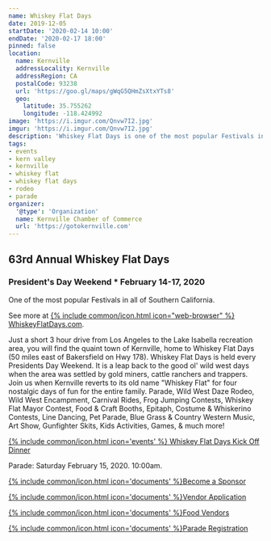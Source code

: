 ```yaml
---
name: Whiskey Flat Days
date: 2019-12-05
startDate: '2020-02-14 10:00'
endDate: '2020-02-17 18:00'
pinned: false
location:
  name: Kernville
  addressLocality: Kernville
  addressRegion: CA
  postalCode: 93238
  url: 'https://goo.gl/maps/gWqG5QHmZsXtxYTs8'
  geo:
    latitude: 35.755262
    longitude: -118.424992
image: 'https://i.imgur.com/Qnvw7I2.jpg'
imgur: 'https://i.imgur.com/Qnvw7I2.jpg'
description: 'Whiskey Flat Days is one of the most popular Festivals in all of Southern California.'
tags:
- events
- kern valley
- kernville
- whiskey flat
- whiskey flat days
- rodeo
- parade
organizer:
  '@type': 'Organization'
  name: Kernville Chamber of Commerce
  url: 'https://gotokernville.com'
---
```

## 63rd Annual Whiskey Flat Days
### President's Day Weekend * February 14-17, 2020
One of the most popular Festivals in all of Southern California.

See more at [{% include common/icon.html icon="web-browser" %} WhiskeyFlatDays.com](https://whiskeyflatdays.com/events/).

Just a short 3 hour drive from Los Angeles to the Lake Isabella recreation area,
you will find the quaint town of Kernville, home to Whiskey Flat Days
(50 miles east of Bakersfield on Hwy 178).  Whiskey Flat Days is held every
Presidents Day Weekend. It is a leap back to the good ol' wild west days when the
area was settled by gold miners, cattle ranchers and trappers. Join us when
Kernville reverts to its old name "Whiskey Flat" for four nostalgic days of fun
for the entire family. Parade, Wild West Daze Rodeo, Wild West Encampment,
Carnival Rides, Frog Jumping Contests, Whiskey Flat Mayor Contest, Food & Craft
Booths, Epitaph, Costume & Whiskerino Contests, Line Dancing, Pet Parade, Blue Grass
& Country Western Music, Art Show, Gunfighter Skits, Kids Activities, Games,
& much more!

[{% include common/icon.html icon='events' %} Whiskey Flat Days Kick Off Dinner](/events/2020-whiskey-flat-days-kickoff-dinner/)

Parade: Saturday February 15, 2020. 10:00am.

<a href="https://131305ad-dd58-a58c-aaeb-6d62129454d9.filesusr.com/ugd/0bde5a_222cc05597f0469aad5192ade73f032e.pdf" class="btn btn-primary" rel="noopener external" role="button">{% include common/icon.html icon='documents' %}Become a Sponsor</a>

<a href="https://131305ad-dd58-a58c-aaeb-6d62129454d9.filesusr.com/ugd/0bde5a_644790b5e420493299028facd61d2426.pdf" class="btn btn-primary" rel="noopener external" role="button">{% include common/icon.html icon='documents' %}Vendor Application</a>

<a href="https://131305ad-dd58-a58c-aaeb-6d62129454d9.filesusr.com/ugd/0bde5a_0c3f16da8bc64f3f9f6366bfd6ec1904.pdf" class="btn btn-primary" rel="noopener external" role="button">{% include common/icon.html icon='documents' %}Food Vendors</a>

<a href="https://131305ad-dd58-a58c-aaeb-6d62129454d9.filesusr.com/ugd/0bde5a_3ba2d07a38ea40c892933ce2880195c4.pdf" class="btn btn-primary" rel="noopener external" role="button">{% include common/icon.html icon='documents' %}Parade Registration</a>
